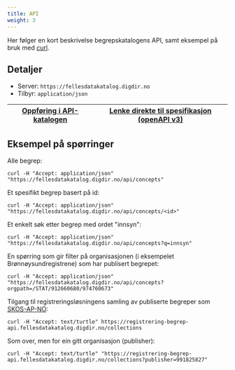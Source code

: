 ```yaml
---
title: API
weight: 3
---
```

Her følger en kort beskrivelse begrepskatalogens API, samt eksempel på bruk med <a href="https://curl.haxx.se/" target="_blank">curl</a>.
## Detaljer
* Server: `https://fellesdatakatalog.digdir.no`
* Tilbyr: `application/json`

| <a href="https://fellesdatakatalog.digdir.no/apis/cb6483b8-4d94-473d-a4b9-8ee64abb9b91" target="_blank"><u>Oppføring i API-katalogen</u></a> | <a href="https://raw.githubusercontent.com/brreg/openAPI/master/specs/concept-cat.json" target="_blank"><u>Lenke direkte til spesifikasjon (openAPI v3)</u></a> |
| --------------- | --------- |

## Eksempel på spørringer
Alle begrep:
```
curl -H "Accept: application/json" "https://fellesdatakatalog.digdir.no/api/concepts"
```
Et spesifikt begrep basert på id:
```
curl -H "Accept: application/json" "https://fellesdatakatalog.digdir.no/api/concepts/<id>"
```
Et  enkelt søk etter begrep med ordet "innsyn":
```
curl -H "Accept: application/json" "https://fellesdatakatalog.digdir.no/api/concepts?q=innsyn"
```
En spørring som gir filter på organisasjonen (i eksempelet Brønnøysundregistrene) som har publisert begrepet:
```
curl -H "Accept: application/json" "https://fellesdatakatalog.digdir.no/api/concepts?orgpath=/STAT/912660680/974760673"
```
Tilgang til registreringsløsningens samling av publiserte begreper som <a href="https://doc.difi.no/data/begrep-skos-ap-no/" target="_blank"><u>SKOS-AP-NO</u></a>:
```
curl -H "Accept: text/turtle" https://registrering-begrep-api.fellesdatakatalog.digdir.no/collections
```
Som over, men for ein gitt organisasjon (publisher):
```
curl -H "Accept: text/turtle" "https://registrering-begrep-api.fellesdatakatalog.digdir.no/collections?publisher=991825827"
```
